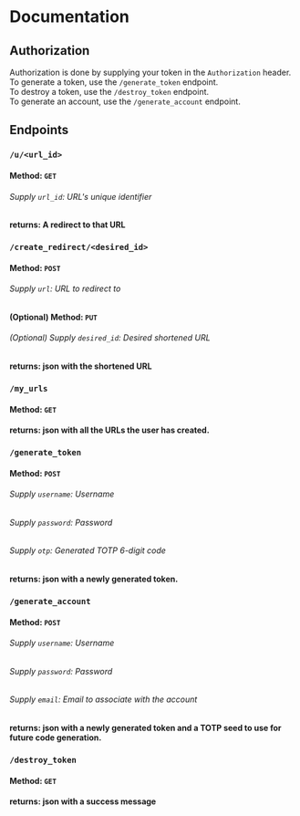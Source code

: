 # Documentation

## Authorization
Authorization is done by supplying your token in the `Authorization` header.  
To generate a token, use the `/generate_token` endpoint.  
To destroy a token, use the `/destroy_token` endpoint.  
To generate an account, use the `/generate_account` endpoint.

## Endpoints

### `/u/<url_id>`
#### Method: `GET`
###### Supply `url_id`: URL's unique identifier
#### returns: A redirect to that URL

### `/create_redirect/<desired_id>`
#### Method: `POST` 
###### Supply `url`: URL to redirect to
#### (Optional) Method: `PUT`
###### (Optional) Supply `desired_id`: Desired shortened URL
#### returns: json with the shortened URL

### `/my_urls`
#### Method: `GET` 
#### returns: json with all the URLs the user has created.

### `/generate_token`
#### Method: `POST` 
###### Supply `username`: Username
###### Supply `password`: Password
###### Supply `otp`: Generated TOTP 6-digit code
#### returns: json with a newly generated token.

### `/generate_account`
#### Method: `POST` 
###### Supply `username`: Username
###### Supply `password`: Password
###### Supply `email`: Email to associate with the account
#### returns: json with a newly generated token and a TOTP seed to use for future code generation.

### `/destroy_token`
#### Method: `GET` 
#### returns: json with a success message
